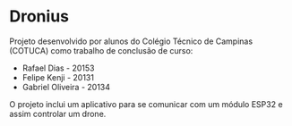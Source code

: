 # Dronius

Projeto desenvolvido por alunos do Colégio Técnico de Campinas (COTUCA) como trabalho de conclusão de curso:
- Rafael Dias - 20153
- Felipe Kenji - 20131
- Gabriel Oliveira - 20134

O projeto inclui um aplicativo para se comunicar com um módulo ESP32 e assim controlar um drone.
